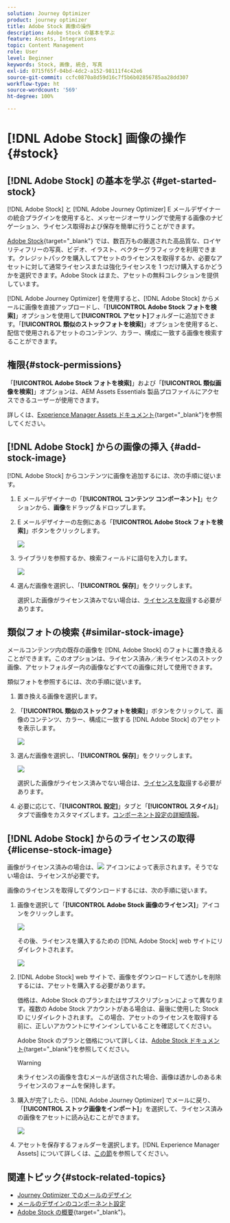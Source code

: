 ```yaml
---
solution: Journey Optimizer
product: journey optimizer
title: Adobe Stock 画像の操作
description: Adobe Stock の基本を学ぶ
feature: Assets, Integrations
topic: Content Management
role: User
level: Beginner
keywords: Stock, 画像, 統合, 写真
exl-id: 0715f65f-04bd-4dc2-a152-98111f4c42e6
source-git-commit: ccfc0870a8d59d16c7f5b6b02856785aa28dd307
workflow-type: ht
source-wordcount: '569'
ht-degree: 100%

---
```


# [!DNL Adobe Stock] 画像の操作 {#stock}

## [!DNL Adobe Stock] の基本を学ぶ {#get-started-stock}

[!DNL Adobe Stock] と [!DNL Adobe Journey Optimizer] E メールデザイナーの統合プラグインを使用すると、メッセージオーサリングで使用する画像のナビゲーション、ライセンス取得および保存を簡単に行うことができます。

[Adobe Stock](https://helpx.adobe.com/jp/stock/get-started.html){target="_blank"} では、数百万もの厳選された高品質な、ロイヤリティフリーの写真、ビデオ、イラスト、ベクターグラフィックを利用できます。クレジットパックを購入してアセットのライセンスを取得するか、必要なアセットに対して通常ライセンスまたは強化ライセンスを 1 つだけ購入するかどうかを選択できます。Adobe Stock はまた、アセットの無料コレクションを提供しています。

[!DNL Adobe Journey Optimizer] を使用すると、[!DNL Adobe Stock] からメールに画像を直接アップロードし、「**[!UICONTROL Adobe Stock フォトを検索]**」オプションを使用して&#x200B;**[!UICONTROL アセット]**&#x200B;フォルダーに追加できます。「**[!UICONTROL 類似のストックフォトを検索]**」オプションを使用すると、配信で使用されるアセットのコンテンツ、カラー、構成に一致する画像を検索することができます。

## 権限{#stock-permissions}

「**[!UICONTROL Adobe Stock フォトを検索]**」および「**[!UICONTROL 類似画像を検索]**」オプションは、AEM Assets Essentials 製品プロファイルにアクセスできるユーザーが使用できます。

詳しくは、[Experience Manager Assets ドキュメント](https://experienceleague.adobe.com/docs/experience-manager-assets-essentials/help/get-started-admins/deploy-administer.html?lang=ja#add-users-to-essentials){target="_blank"}を参照してください。

## [!DNL Adobe Stock] からの画像の挿入 {#add-stock-image}

[!DNL Adobe Stock] からコンテンツに画像を追加するには、次の手順に従います。

1. E メールデザイナーの「**[!UICONTROL コンテンツ コンポーネント]**」セクションから、**画像**&#x200B;をドラッグ＆ドロップします。

1. E メールデザイナーの左側にある「**[!UICONTROL Adobe Stock フォトを検索]**」ボタンをクリックします。

   ![](assets/stock-find-photos.png)

1. ライブラリを参照するか、検索フィールドに語句を入力します。

   ![](assets/stock-select-from-lib.png)

1. 選んだ画像を選択し、「**[!UICONTROL 保存]**」をクリックします。

   選択した画像がライセンス済みでない場合は、[ライセンスを取得](#license-stock-image)する必要があります。

## 類似フォトの検索 {#similar-stock-image}

メールコンテンツ内の既存の画像を [!DNL Adobe Stock] のフォトに置き換えることができます。このオプションは、ライセンス済み／未ライセンスのストック画像、アセットフォルダー内の画像などすべての画像に対して使用できます。

類似フォトを参照するには、次の手順に従います。

1. 置き換える画像を選択します。
1. 「**[!UICONTROL 類似のストックフォトを検索]**」ボタンをクリックして、画像のコンテンツ、カラー、構成に一致する [!DNL Adobe Stock] のアセットを表示します。

   ![](assets/stock-similar.png)

1. 選んだ画像を選択し、「**[!UICONTROL 保存]**」をクリックします。

   ![](assets/stock-similar-results.png)

   選択した画像がライセンス済みでない場合は、[ライセンスを取得](#license-stock-image)する必要があります。

1. 必要に応じて、「**[!UICONTROL 設定]**」タブと「**[!UICONTROL スタイル]**」タブで画像をカスタマイズします。[コンポーネント設定の詳細情報](../email/content-components.md)。

## [!DNL Adobe Stock] からのライセンスの取得 {#license-stock-image}

画像がライセンス済みの場合は、![](assets/stock_10.png) アイコンによって表示されます。そうでない場合は、ライセンスが必要です。

画像のライセンスを取得してダウンロードするには、次の手順に従います。

1. 画像を選択して「**[!UICONTROL Adobe Stock 画像のライセンス]**」アイコンをクリックします。

   ![](assets/stock-license-icon.png)

   その後、ライセンスを購入するための [!DNL Adobe Stock] web サイトにリダイレクトされます。

   ![](assets/stock-license-photo.png)

1. [!DNL Adobe Stock] web サイトで、画像をダウンロードして透かしを削除するには、アセットを購入する必要があります。

   価格は、Adobe Stock のプランまたはサブスクリプションによって異なります。複数の Adobe Stock アカウントがある場合は、最後に使用した Stock ID にリダイレクトされます。 この場合、アセットのライセンスを取得する前に、正しいアカウントにサインインしていることを確認してください。

   Adobe Stock のプランと価格について詳しくは、[Adobe Stock ドキュメント](https://stock.adobe.com/jp/plans){target="_blank"}を参照してください。

   >[!WARNING]
   > 未ライセンスの画像を含むメールが送信された場合、画像は透かしのある未ライセンスのフォームを保持します。

1. 購入が完了したら、[!DNL Adobe Journey Optimizer] でメールに戻り、「**[!UICONTROL ストック画像をインポート]**」を選択して、ライセンス済みの画像をアセットに読み込むことができます。

   ![](assets/stock_6.png)

1. アセットを保存するフォルダーを選択します。[!DNL Experience Manager Assets] について詳しくは、[この節](assets.md#get-started-assets)を参照してください。

## 関連トピック{#stock-related-topics}

* [Journey Optimizer でのメールのデザイン](../email/get-started-email-design.md)
* [メールのデザインのコンポーネント設定](../email/content-components.md)
* [Adobe Stock の概要](https://helpx.adobe.com/jp/stock/get-started.html){target="_blank"}。

